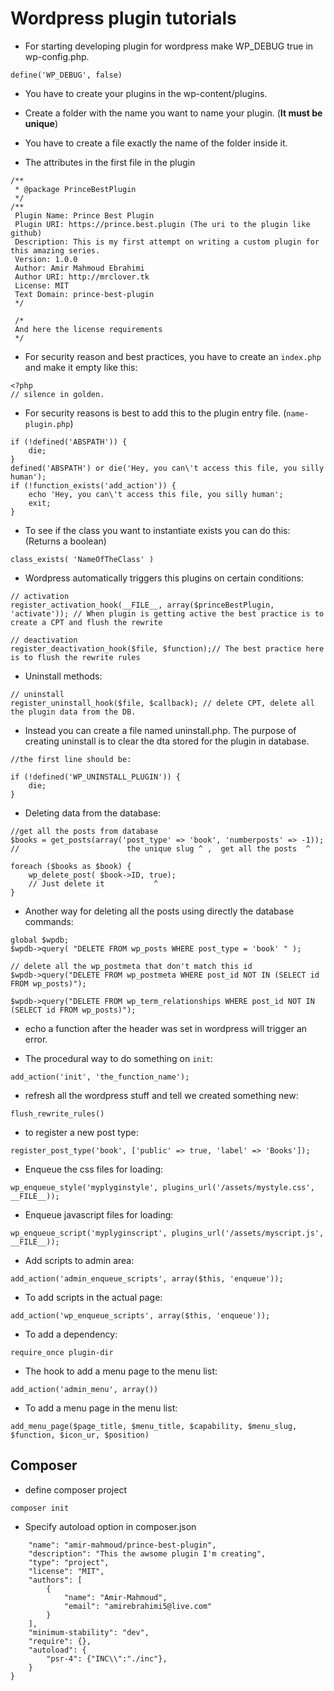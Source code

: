 # Wordpress plugin tutorials

- For starting developing plugin for wordpress make WP_DEBUG true in wp-config.php.

`define('WP_DEBUG', false)`

- You have to create your plugins in the wp-content/plugins.

- Create a folder with the name you want to name your plugin. (**It must be unique**)

- You have to create a file exactly the name of the folder inside it.

- The attributes in the first file in the plugin

```
/**
 * @package PrinceBestPlugin
 */
/**
 Plugin Name: Prince Best Plugin
 Plugin URI: https://prince.best.plugin (The uri to the plugin like github)
 Description: This is my first attempt on writing a custom plugin for this amazing series.
 Version: 1.0.0
 Author: Amir Mahmoud Ebrahimi
 Author URI: http://mrclover.tk
 License: MIT
 Text Domain: prince-best-plugin
 */

 /*
 And here the license requirements
 */
```

- For security reason and best practices, you have to create an `index.php` and make it empty like this:

```
<?php
// silence in golden.
```

- For security reasons is best to add this to the plugin entry file. (`name-plugin.php`)

```
if (!defined('ABSPATH')) {
    die;
}
defined('ABSPATH') or die('Hey, you can\'t access this file, you silly human');
if (!function_exists('add_action')) {
    echo 'Hey, you can\'t access this file, you silly human';
    exit;
}
```

- To see if the class you want to instantiate exists you can do this: (Returns a boolean)

`class_exists( 'NameOfTheClass' )`

- Wordpress automatically triggers this plugins on certain conditions:

```
// activation
register_activation_hook(__FILE__, array($princeBestPlugin, 'activate')); // When plugin is getting active the best practice is to create a CPT and flush the rewrite

// deactivation
register_deactivation_hook($file, $function);// The best practice here is to flush the rewrite rules
```

- Uninstall methods:

```
// uninstall
register_uninstall_hook($file, $callback); // delete CPT, delete all the plugin data from the DB.

```

- Instead you can create a file named uninstall.php. The purpose of creating uninstall is to clear the dta stored for the plugin in database.

```
//the first line should be:

if (!defined('WP_UNINSTALL_PLUGIN')) {
    die;
}

```

- Deleting data from the database:

```
//get all the posts from database
$books = get_posts(array('post_type' => 'book', 'numberposts' => -1));
//                        the unique slug ^ ,  get all the posts  ^

foreach ($books as $book) {
    wp_delete_post( $book->ID, true);
    // Just delete it           ^
}
```

- Another way for deleting all the posts using directly the database commands:

```
global $wpdb;
$wpdb->query( "DELETE FROM wp_posts WHERE post_type = 'book' " );

// delete all the wp_postmeta that don't match this id
$wpdb->query("DELETE FROM wp_postmeta WHERE post_id NOT IN (SELECT id FROM wp_posts)");

$wpdb->query("DELETE FROM wp_term_relationships WHERE post_id NOT IN (SELECT id FROM wp_posts)");
```

- echo a function after the header was set in wordpress will trigger an error.

- The procedural way to do something on `init`:

`add_action('init', 'the_function_name');`

- refresh all the wordpress stuff and tell we created something new:

`flush_rewrite_rules()`

- to register a new post type:

`register_post_type('book', ['public' => true, 'label' => 'Books']);`

- Enqueue the css files for loading:

`wp_enqueue_style('myplyginstyle', plugins_url('/assets/mystyle.css', __FILE__));`

- Enqueue javascript files for loading:

`wp_enqueue_script('myplyginscript', plugins_url('/assets/myscript.js', __FILE__));`

- Add scripts to admin area:

`add_action('admin_enqueue_scripts', array($this, 'enqueue'));`

- To add scripts in the actual page:

`add_action('wp_enqueue_scripts', array($this, 'enqueue'));`

- To add a dependency:

`require_once plugin-dir`

- The hook to add a menu page to the menu list:

`add_action('admin_menu', array())`

- To add a menu page in the menu list:

`add_menu_page($page_title, $menu_title, $capability, $menu_slug, $function, $icon_ur, $position)`

## Composer

- define composer project

`composer init`

- Specify autoload option in composer.json

```{
    "name": "amir-mahmoud/prince-best-plugin",
    "description": "This the awsome plugin I'm creating",
    "type": "project",
    "license": "MIT",
    "authors": [
        {
            "name": "Amir-Mahmoud",
            "email": "amirebrahimi5@live.com"
        }
    ],
    "minimum-stability": "dev",
    "require": {},
    "autoload": {
        "psr-4": {"INC\\":"./inc"},
    }
}
```
